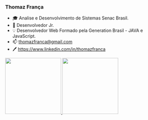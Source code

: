 ### Thomaz França

- 🎓 Analise e Desenvolvimento de Sistemas Senac Brasil.
- 💼 Desenvolvedor Jr.
- 💡  Desenvolvedor Web Formado pela Generation Brasil - JAVA e JavaScript.
- 📫 thomazfranca@gmail.com
- 🖊️ https://www.linkedin.com/in/thomazfranca

<div>
  <a href="https://github.com/thomazfranca">
  <img height="180em" src="https://github-readme-stats.vercel.app/api?username=thomazfranca&show_icons=true&theme=dark&include_all_commits=true&count_private=true"/>
  <img height="180em" src="https://github-readme-stats.vercel.app/api/top-langs/?username=thomazfranca&layout=compact&langs_count=7&theme=dark"/>
</div>
  




